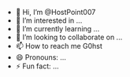 - 👋 Hi, I’m @HostPoint007
- 👀 I’m interested in ...
- 🌱 I’m currently learning ...
- 💞️ I’m looking to collaborate on ...
- 📫 How to reach me G0hst
- 😄 Pronouns: ...
- ⚡ Fun fact: ...

<!---
HostPoint007/HostPoint007 is a ✨ special ✨ repository because its `README.md` (this file) appears on your GitHub profile.
You can click the Preview link to take a look at your changes.
--->
